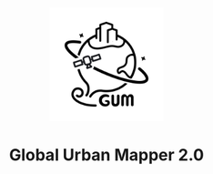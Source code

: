 <div align="center">
  <img src="GUM.jpg" alt="Example Image" width="200">
  <h1>Global Urban Mapper 2.0</h1>
</div>

